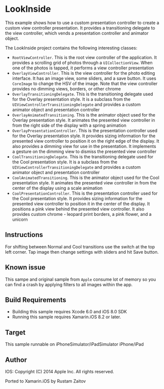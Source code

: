 LookInside
==============

This example shows how to use a custom presentation controller to create a custom view controller presentation. It provides a transitioning delegate to the view controller, which vends a presentation controller and animator object.

The LookInside project contains the following interesting classes:
* `RootViewController`. This is the root view controller of the application. It provides a scrolling grid of photos through a `UICollectionView`. When one of the photos is tapped, it performs a view controller presentation
* `OverlayViewController`. This is the view controller for the photo editing interface. It has an image view, some sliders, and a save button. It uses `CoreImage` to change the HSV of the image. Note that the view controller provides no dimming views, borders, or other chrome
* `OverlayTransitioningDelegate`. This is the transitioning delegate used for the Overlay presentation style. It is a subclass from the `UIViewControllerTransitioningDelegate` and provides a custom animator object and presentation controller
* `OverlayAnimatedTransitioning`. This is the animator object used for the Overlay presentation style. It animates the presented view controller in from the right side of the display with a spring animation
* `OverlayPresentationController`. This is the presentation controller used for the Overlay presentation style. It provides sizing information for the presented view controller to position it on the right edge of the display. It also provides a dimming view for use in the presentation. It implements a gesture on the dimming view to dismiss the presented view controller
* `CoolTransitioningDelegate`. This is the transitioning delegate used for the Cool presentation style. It is a subclass from the `UIViewControllerTransitioningDelegate` and provides a custom animator object and presentation controller
* `CoolAnimatedTransitioning`. This is the animator object used for the Cool presentation style. It animates the presented view controller in from the center of the display using a scale animation
* `CoolPresentationController`. This is the presentation controller used for the Cool presentation style. It provides sizing information for the presented view controller to position it in the center of the display. It positions a pink view behind the presented view controller. It also provides custom chrome - leopard print borders, a pink flower, and a unicorn

Instructions
------------
For shifting between Normal and Cool transitions use the switch at the top left corner. Tap image then change settings with sliders and hit Save button.

Known issue
-----------
This sampe and original sample from `Apple` consume lot of memory so you can find a crash by applying filters to all images within the app.

Build Requirements
------------------

* Building this sample requires Xcode 6.0 and iOS 8.0 SDK
* Running this sample requires Xamarin.iOS 8.2 or later.

Target
------
This sample runnable on iPhoneSimulator/iPadSimulator iPhone/iPad

Author
------ 
IOS:
Copyright (C) 2014 Apple Inc. All rights reserved.

Ported to Xamarin.iOS by Rustam Zaitov

